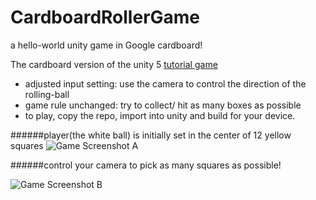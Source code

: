 # CardboardRollerGame
a hello-world unity game in Google cardboard!

The cardboard version of the unity 5 [tutorial game](https://unity3d.com/learn/tutorials/projects/roll-ball-tutorial) 

* adjusted input setting: use the camera to control the direction of the rolling-ball
* game rule unchanged: try to collect/ hit as many boxes as possible 
* to play, copy the repo, import into unity and build for your device.


######player(the white ball) is initially set in the center of 12 yellow squares
![Game Screenshot A](https://googledrive.com/host/0BwRASkt_ViDabUZiTzVlcWdUSXc/Cardboard-Roller-Game-Image-2.png)


######control your camera to pick as many squares as possible!

![Game Screenshot B](https://googledrive.com/host/0BwRASkt_ViDabUZiTzVlcWdUSXc/Cardboard-Roller-Game-Image-1.png)

